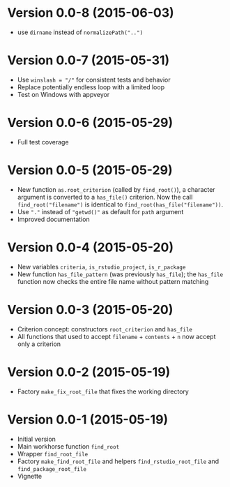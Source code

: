 Version 0.0-8 (2015-06-03)
===

- use `dirname` instead of `normalizePath("..")`

Version 0.0-7 (2015-05-31)
===

- Use `winslash = "/"` for consistent tests and behavior
- Replace potentially endless loop with a limited loop
- Test on Windows with appveyor

Version 0.0-6 (2015-05-29)
===

- Full test coverage

Version 0.0-5 (2015-05-29)
===

- New function `as.root_criterion` (called by `find_root()`), a character argument is converted to a `has_file()` criterion. Now the call `find_root("filename")` is identical to `find_root(has_file("filename"))`.
- Use `"."` instead of `"getwd()"` as default for `path` argument
- Improved documentation

Version 0.0-4 (2015-05-20)
===

- New variables `criteria`, `is_rstudio_project`, `is_r_package`
- New function `has_file_pattern` (was previously `has_file`); the `has_file` function now checks the entire file name without pattern matching

Version 0.0-3 (2015-05-20)
===

- Criterion concept: constructors `root_criterion` and `has_file`
- All functions that used to accept `filename` + `contents` + `n` now accept only a criterion

Version 0.0-2 (2015-05-19)
===

- Factory `make_fix_root_file` that fixes the working directory

Version 0.0-1 (2015-05-19)
===

- Initial version
- Main workhorse function `find_root`
- Wrapper `find_root_file`
- Factory `make_find_root_file` and helpers `find_rstudio_root_file` and `find_package_root_file`
- Vignette
